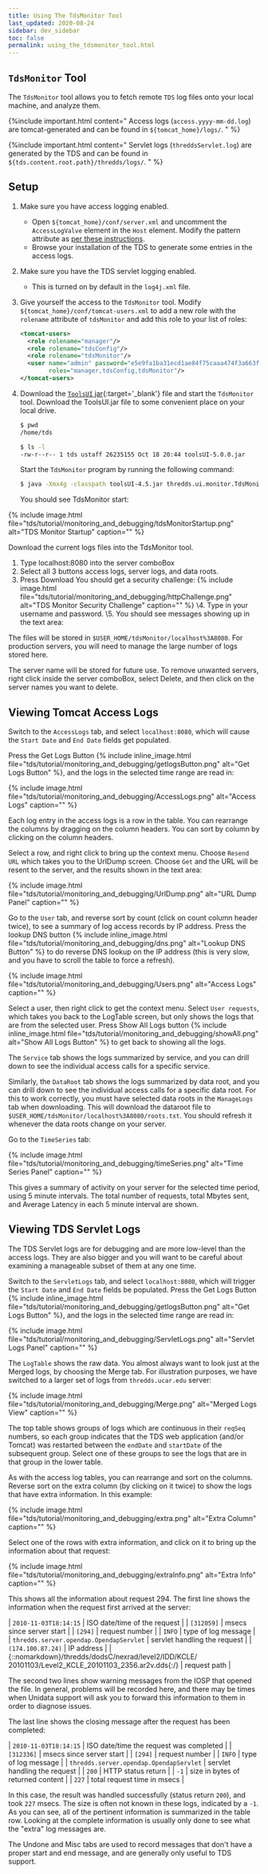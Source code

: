 ```yaml
---
title: Using The TdsMonitor Tool
last_updated: 2020-08-24
sidebar: dev_sidebar
toc: false
permalink: using_the_tdsmonitor_tool.html
---
```


## `TdsMonitor` Tool

 The `TdsMonitor` tool allows you to fetch remote `TDS` log files onto your local machine, and analyze them.

{%include important.html content="
Access logs (`access.yyyy-mm-dd.log`) are tomcat-generated and can be found in `${tomcat_home}/logs/`.
" %}

{%include important.html content="
Servlet logs (`threddsServlet.log`) are generated by the TDS and can be found in `${tds.content.root.path}/thredds/logs/`.
" %}

## Setup

1. Make sure you have access logging enabled.
   * Open `${tomcat_home}/conf/server.xml` and uncomment the `AccessLogValve` element in the `Host` element.
     Modify the pattern attribute as [per these instructions](tomcat_access_log.html#access-log-format).
   * Browse your installation of the TDS to generate some entries in the access logs.
2. Make sure you have the TDS servlet logging enabled.
   * This is turned on by default in the `log4j.xml` file.
3. Give yourself the access to the `TdsMonitor` tool.
   Modify `${tomcat_home}/conf/tomcat-users.xml` to add a new role with the `rolename` attribute of `tdsMonitor` and add this role to your list of roles:

   ~~~xml
   <tomcat-users>      
     <role rolename="manager"/>
     <role rolename="tdsConfig"/>      
     <role rolename="tdsMonitor"/>
     <user name="admin" password="e5e9fa1ba31ecd1ae84f75caaa474f3a663f05f4"
           roles="manager,tdsConfig,tdsMonitor"/>
   </tomcat-users>
   ~~~

4. Download the [`ToolsUI` jar](https://downloads.unidata.ucar.edu/netcdf-java/){:target='_blank'} file and start the `TdsMonitor` tool.
   Download the ToolsUI.jar file to some convenient place on your local drive.

   ~~~bash
   $ pwd
   /home/tds

   $ ls -l
   -rw-r--r-- 1 tds ustaff 26235155 Oct 18 20:44 toolsUI-5.0.0.jar
   ~~~

   Start the `TdsMonitor` program by running the following command:

   ~~~bash
   $ java -Xmx4g -classpath toolsUI-4.5.jar thredds.ui.monitor.TdsMonitor
   ~~~

   You should see TdsMonitor start:

{% include image.html file="tds/tutorial/monitoring_and_debugging/tdsMonitorStartup.png" alt="TDS Monitor Startup" caption="" %}

Download the current logs files into the TdsMonitor tool.

1. Type localhost:8080 into the server comboBox
2. Select all 3 buttons access logs, server logs, and data roots.
3. Press Download
   You should get a security challenge:
   {% include image.html file="tds/tutorial/monitoring_and_debugging/httpChallenge.png" alt="TDS Monitor Security Challenge" caption="" %}
\4. Type in your username and password.
\5. You should see messages showing up in the text area:


The files will be stored in `$USER_HOME/tdsMonitor/localhost%3A8080`.
For production servers, you will need to manage the large number of logs stored here.

The server name will be stored for future use.
To remove unwanted servers, right click inside the server comboBox, select Delete, and then click on the server names you want to delete.

## Viewing Tomcat Access Logs

Switch to the `AccessLogs` tab, and select `localhost:8080`, which will cause the `Start Date` and `End Date` fields get populated.

Press the Get Logs Button {% include inline_image.html file="tds/tutorial/monitoring_and_debugging/getlogsButton.png" alt="Get Logs Button" %}, and the logs in the selected time range are read in:

{% include image.html file="tds/tutorial/monitoring_and_debugging/AccessLogs.png" alt="Access Logs" caption="" %}

Each log entry in the access logs is a row in the table.
You can rearrange the columns by dragging on the column headers.
You can sort by column by clicking on the column headers.

Select a row, and right click to bring up the context menu. 
Choose `Resend URL` which takes you to the UrlDump screen.
Choose `Get` and the URL will be resent to the server, and the results shown in the text area:

{% include image.html file="tds/tutorial/monitoring_and_debugging/UrlDump.png" alt="URL Dump Panel" caption="" %}

Go to the `User` tab, and reverse sort by count (click on count column header twice), to see a summary of log access records by IP address.
Press the lookup DNS button {% include inline_image.html file="tds/tutorial/monitoring_and_debugging/dns.png" alt="Lookup DNS Button" %} to do reverse DNS lookup on the IP address (this is very slow, and you have to scroll the table to force a refresh).

{% include image.html file="tds/tutorial/monitoring_and_debugging/Users.png" alt="Access Logs" caption="" %}

Select a user, then right click to get the context menu.
Select `User requests`, which takes you back to the LogTable screen, but only shows the logs that are from the selected user. 
Press Show All Logs button {% include inline_image.html file="tds/tutorial/monitoring_and_debugging/showAll.png" alt="Show All Logs Button" %} to get back to showing all the logs.

The `Service` tab shows the logs summarized by service, and you can drill down to see the individual access calls for a specific service.

Similarly, the `DataRoot` tab shows the logs summarized by data root, and you can drill down to see the individual access calls for a specific data root.
For this to work correctly, you must have selected data roots in the `ManageLogs` tab when downloading.
This will download the dataroot file to `$USER_HOME/tdsMonitor/localhost%3A8080/roots.txt`.
You should refresh it whenever the data roots change on your server.

Go to the `TimeSeries` tab:

{% include image.html file="tds/tutorial/monitoring_and_debugging/timeSeries.png" alt="Time Series Panel" caption="" %}

This gives a summary of activity on your server for the selected time period, using 5 minute intervals.
The total number of requests, total Mbytes sent, and Average Latency in each 5 minute interval are shown.

## Viewing TDS Servlet Logs

The TDS Servlet logs are for debugging and are more low-level than the access logs.
They are also bigger and you will want to be careful about examining a manageable subset of them at any one time.

Switch to the `ServletLogs` tab, and select `localhost:8080`, which will trigger the `Start Date` and `End Date` fields be populated.
Press the Get Logs Button {% include inline_image.html file="tds/tutorial/monitoring_and_debugging/getlogsButton.png" alt="Get Logs Button" %}, and the logs in the selected time range are read in:

{% include image.html file="tds/tutorial/monitoring_and_debugging/ServletLogs.png" alt="Servlet Logs Panel" caption="" %}

The `LogTable` shows the raw data.
You almost always want to look just at the Merged logs, by choosing the Merge tab.
For illustration purposes, we have switched to a larger set of logs from `thredds.ucar.edu` server:

{% include image.html file="tds/tutorial/monitoring_and_debugging/Merge.png" alt="Merged Logs View" caption="" %}


The top table shows groups of logs which are continuous in their `reqSeq` numbers, so each group indicates that the TDS web application (and/or Tomcat) was restarted between the `endDate` and `startDate` of the subsequent group.
Select one of these groups to see the logs that are in that group in the lower table.

As with the access log tables, you can rearrange and sort on the columns.
Reverse sort on the extra column (by clicking on it twice) to show the logs that have extra information.
In this example:

{% include image.html file="tds/tutorial/monitoring_and_debugging/extra.png" alt="Extra Column" caption="" %}

Select one of the rows with extra information, and click on it to bring up the information about that request:

{% include image.html file="tds/tutorial/monitoring_and_debugging/extraInfo.png" alt="Extra Info" caption="" %}

This shows all the information about request 294.
The first line shows the information when the request first arrived at the server:

| `2010-11-03T18:14:15` | ISO date/time of the request |
| `[312059]` | msecs since server start |
| `[294]` | request number |
| `INFO` | type of log message |
| `thredds.server.opendap.OpendapServlet` | servlet handling the request |
| `(174.100.87.24)` | IP address |
| {::nomarkdown}/thredds/dodsC/nexrad/level2/IDD/KCLE/<BR>20101103/Level2_KCLE_20101103_2356.ar2v.dds{:/}  | request path |

The second two lines show warning messages from the IOSP that opened the file.
In general, problems will be recorded here, and there may be times when Unidata support will ask you to forward this information to them in order to diagnose issues.

The last line shows the closing message after the request has been completed:

| `2010-11-03T18:14:15` | ISO date/time the request was completed |
| `[312336]` | msecs since server start |
| `[294]` | request number |
| `INFO` | type of log message |
| `thredds.server.opendap.OpendapServlet` | servlet handling the request |
| `200` | HTTP status return |
| `-1` | size in bytes of returned content |
| `227` | total request time in msecs |

In this case, the result was handled successfully (status return `200`), and took `227` msecs.
The size is often not known in these logs, indicated by a `-1`.
As you can see, all of the pertinent information is summarized in the table row.
Looking at the complete information is usually only done to see what the "extra" log messages are.

The Undone and Misc tabs are used to record messages that don't have a proper start and end message, and are generally only useful to TDS support.
